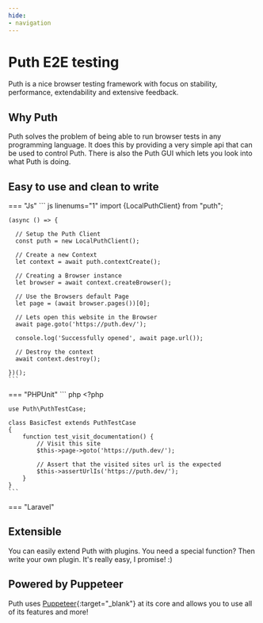 ```yaml
---
hide:
- navigation
---
```


# Puth E2E testing

Puth is a nice browser testing framework with focus on stability, performance, extendability and extensive feedback.

## Why Puth

Puth solves the problem of being able to run browser tests in any programming language. It does this by providing a 
very simple api that can be used to control Puth. There is also the Puth GUI which lets you look into what Puth is doing.

## Easy to use and clean to write

    
=== "Js"
    ``` js linenums="1"
    import {LocalPuthClient} from "puth";
    
    (async () => {
    
      // Setup the Puth Client
      const puth = new LocalPuthClient();
      
      // Create a new Context
      let context = await puth.contextCreate();
      
      // Creating a Browser instance
      let browser = await context.createBrowser();
      
      // Use the Browsers default Page
      let page = (await browser.pages())[0];
      
      // Lets open this website in the Browser
      await page.goto('https://puth.dev/');
      
      console.log('Successfully opened', await page.url());
      
      // Destroy the context
      await context.destroy();
      
    })();
    ```
=== "PHPUnit"
    ``` php
    <?php
    
    use Puth\PuthTestCase;
    
    class BasicTest extends PuthTestCase
    {
        function test_visit_documentation() {
            // Visit this site
            $this->page->goto('https://puth.dev/');
            
            // Assert that the visited sites url is the expected
            $this->assertUrlIs('https://puth.dev/');
        }
    }
    ```
=== "Laravel"

## Extensible

You can easily extend Puth with plugins. You need a special function? Then write your own plugin. It's really easy, I promise! :)

## Powered by Puppeteer

Puth uses [Puppeteer](https://pptr.dev/){:target="_blank"} at its core and allows you to use all of its features and more!